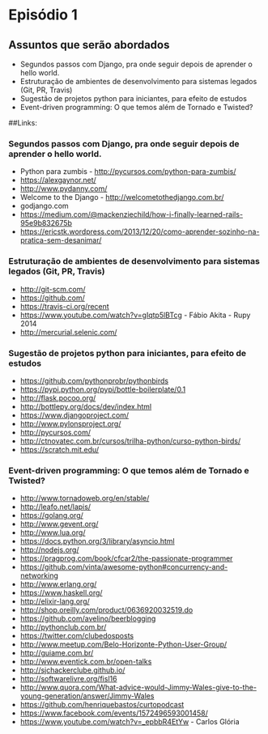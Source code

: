# Episódio 1

## Assuntos que serão abordados

- Segundos passos com Django, pra onde seguir depois de aprender o hello world.
- Estruturação de ambientes de desenvolvimento para sistemas legados (Git, PR, Travis)
- Sugestão de projetos python para iniciantes, para efeito de estudos
- Event-driven programming: O que temos além de Tornado e Twisted?

##Links:

### Segundos passos com Django, pra onde seguir depois de aprender o hello world.

- Python para zumbis - http://pycursos.com/python-para-zumbis/
- https://alexgaynor.net/
- http://www.pydanny.com/
- Welcome to the Django - http://welcometothedjango.com.br/
- godjango.com
- https://medium.com/@mackenziechild/how-i-finally-learned-rails-95e9b832675b
- https://ericstk.wordpress.com/2013/12/20/como-aprender-sozinho-na-pratica-sem-desanimar/

### Estruturação de ambientes de desenvolvimento para sistemas legados (Git, PR, Travis)

- http://git-scm.com/
- https://github.com/
- https://travis-ci.org/recent
- https://www.youtube.com/watch?v=gIqtp5lBTcg - Fábio Akita - Rupy 2014
- http://mercurial.selenic.com/

### Sugestão de projetos python para iniciantes, para efeito de estudos

- https://github.com/pythonprobr/pythonbirds
- https://pypi.python.org/pypi/bottle-boilerplate/0.1
- http://flask.pocoo.org/
- http://bottlepy.org/docs/dev/index.html
- https://www.djangoproject.com/
- http://www.pylonsproject.org/
- http://pycursos.com/
- http://ctnovatec.com.br/cursos/trilha-python/curso-python-birds/
- https://scratch.mit.edu/

### Event-driven programming: O que temos além de Tornado e Twisted?

- http://www.tornadoweb.org/en/stable/
- http://leafo.net/lapis/
- https://golang.org/
- http://www.gevent.org/
- http://www.lua.org/
- https://docs.python.org/3/library/asyncio.html
- http://nodejs.org/
- https://pragprog.com/book/cfcar2/the-passionate-programmer
- https://github.com/vinta/awesome-python#concurrency-and-networking
- http://www.erlang.org/
- https://www.haskell.org/
- http://elixir-lang.org/
- http://shop.oreilly.com/product/0636920032519.do
- https://github.com/avelino/beerblogging
- http://pythonclub.com.br/
- https://twitter.com/clubedosposts
- http://www.meetup.com/Belo-Horizonte-Python-User-Group/
- http://guiame.com.br/
- http://www.eventick.com.br/open-talks
- http://sjchackerclube.github.io/
- http://softwarelivre.org/fisl16
- http://www.quora.com/What-advice-would-Jimmy-Wales-give-to-the-young-generation/answer/Jimmy-Wales
- https://github.com/henriquebastos/curtopodcast
- https://www.facebook.com/events/1572496593001458/
- https://www.youtube.com/watch?v=_epbbR4EtYw - Carlos Glória
